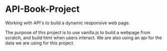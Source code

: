 # API-Book-Project
Working with API's to build a dynamic responsive web page. 


The purpose of this project is to use vanilla.js to build a webpage from scratch, and build html when users interact.
We are also using an api for the data we are using for this project.  
